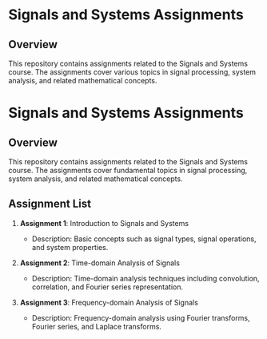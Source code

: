 # Signals and Systems Assignments

## Overview
This repository contains assignments related to the Signals and Systems course. The assignments cover various topics in signal processing, system analysis, and related mathematical concepts.

# Signals and Systems Assignments

## Overview
This repository contains assignments related to the Signals and Systems course. The assignments cover fundamental topics in signal processing, system analysis, and related mathematical concepts.

## Assignment List
1. **Assignment 1**: Introduction to Signals and Systems
    - Description: Basic concepts such as signal types, signal operations, and system properties.

2. **Assignment 2**: Time-domain Analysis of Signals
    - Description: Time-domain analysis techniques including convolution, correlation, and Fourier series representation.

3. **Assignment 3**: Frequency-domain Analysis of Signals
    - Description: Frequency-domain analysis using Fourier transforms, Fourier series, and Laplace transforms.
